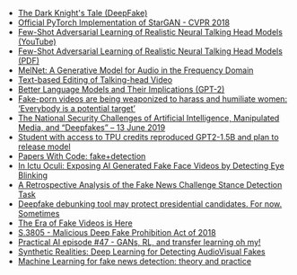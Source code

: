 - [The Dark Knight's Tale (DeepFake)](https://youtu.be/TgcvQA6-qBg)
- [Official PyTorch Implementation of StarGAN - CVPR 2018](https://github.com/yunjey/StarGAN)
- [Few-Shot Adversarial Learning of Realistic Neural Talking Head Models (YouTube)](https://www.youtube.com/watch?v=p1b5aiTrGzY)
- [Few-Shot Adversarial Learning of Realistic Neural Talking Head Models (PDF)](https://arxiv.org/pdf/1905.08233.pdf)
- [MelNet: A Generative Model for Audio in the Frequency Domain](https://arxiv.org/abs/1906.01083)
- [Text-based Editing of Talking-head Video](https://arxiv.org/pdf/1906.01524.pdf)
- [Better Language Models and Their Implications (GPT-2)](https://openai.com/blog/better-language-models)
- [Fake-porn videos are being weaponized to harass and humiliate women: ‘Everybody is a potential target’](https://www.washingtonpost.com/technology/2018/12/30/fake-porn-videos-are-being-weaponized-harass-humiliate-women-everybody-is-potential-target)
- [The National Security Challenges of Artificial Intelligence, Manipulated Media, and
“Deepfakes” – 13 June 2019](https://intelligence.house.gov/uploadedfiles/clint_watts_-_house_select_committee_on_intelligence_-_ai__deep_fakes_-_13_june_2019.pdf)
- [Student with access to TPU credits reproduced GPT2-1.5B and plan to release model](https://www.reddit.com/r/MachineLearning/comments/by4n8p/p_student_with_access_to_tpu_credits_reproduced)
- [Papers With Code:  fake+detection](https://paperswithcode.com/search?q=fake+detection)
- [In Ictu Oculi: Exposing AI Generated Fake Face Videos by Detecting Eye Blinking](https://paperswithcode.com/paper/in-ictu-oculi-exposing-ai-generated-fake-face)
- [A Retrospective Analysis of the Fake News Challenge Stance Detection Task](https://arxiv.org/pdf/1806.05180v1.pdf)
- [Deepfake debunking tool may protect presidential candidates. For now. Sometimes](https://www.cnet.com/news/deepfake-debunking-tool-may-protect-2020-presidential-candidates-trump-warren-obama-hillary-clinton)
- [The Era of Fake Videos is Here](https://www.deeptracelabs.com)
- [S.3805 - Malicious Deep Fake Prohibition Act of 2018](https://www.congress.gov/bill/115th-congress/senate-bill/3805/text)
- [Practical AI episode #47 - GANs, RL, and transfer learning oh my!](https://changelog.com/practicalai/47)
- [Synthetic Realities: Deep Learning for Detecting AudioVisual Fakes](https://icml.cc/Conferences/2019/ScheduleMultitrack?event=3512)
- [Machine Learning for fake news detection: theory and practice](https://github.com/amld/workshop-fake-news-detection)